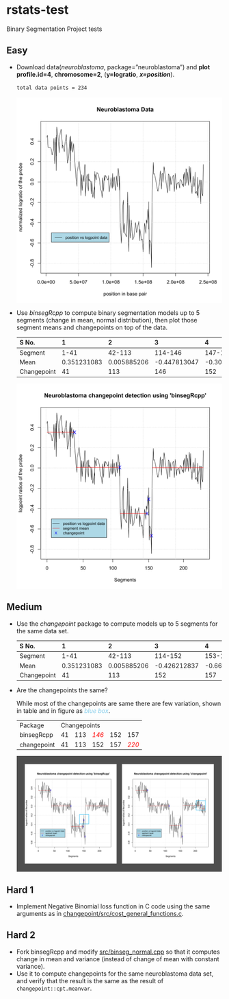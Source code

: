 # rstats-test 
Binary Segmentation Project tests

## Easy
- Download data(*neuroblastoma*, package=”neuroblastoma”) and **plot profile.id=4**, **chromosome=2**, (**y=logratio**, ***x=position***).
    ```txt
    total data points = 234
    ```
    <img src="Easy/task1a.svg" align=center>

- Use *binsegRcpp* to compute binary segmentation models up to 5 segments (change in mean, normal distribution), then plot those segment means and changepoints on top of the data.

    | S No. | 1 | 2 | 3 | 4 | 5 | 6 |
    | --- | --- | --- | --- | --- | --- | --- |
    | Segment | 1-41 | 42-113 | 114-146 | 147-152 | 153-157 | 158-234 |
    | Mean | 0.351231083 | 0.005885206 | -0.447813047 | -0.307411681 | -0.666259257 | 0.003035709 |
    | Changepoint | 41 | 113 | 146 | 152 | 157 | - |
    
    <img src="Easy/task1b.svg" align=center>

    
## Medium
- Use the *changepoint* package to compute models up to 5 segments for the same data set. 

    | S No. | 1 | 2 | 3 | 4 | 5 | 6 |
    | --- | --- | --- | --- | --- | --- | --- |
    | Segment | 1-41 | 42-113 | 114-152 | 153-157 | 158-220 | 220-234 |
    | Mean | 0.351231083 | 0.005885206 | -0.426212837 | -0.666259257 | 0.016075375 | -0.055642790 
    | Changepoint | 41 | 113 | 152 | 157 | 220 | - |

- Are the changepoints the same? 

    While most of the changepoints are same there are few variation, shown in table and in figure as <i style="color:skyblue">blue box</i>. 
    <table align=center>
        <tr>
            <td>Package</td>
            <td colspan="5">Changepoints</td>
        </tr>
        <tr>
            <td>binsegRcpp</td>
            <td> 41 </td>
            <td> 113 </td>
            <td> <i style="color:red">146</i> </td>
            <td> 152 </td>
            <td> 157 </td>
        </tr>
        <tr>
            <td>changepoint</td>
            <td> 41 </td>
            <td> 113 </td>
            <td> 152 </td>
            <td> 157 </td>
            <td> <i style="color:red">220</i> </td>
        </tr>
    </table>

    <img src="Medium/compare.png" align=center>


## Hard 1
- Implement Negative Binomial loss function in C code using the same arguments as in [changepoint/src/cost_general_functions.c]("https://github.com/rkillick/changepoint/blob/master/src/cost_general_functions.c").


## Hard 2
- Fork binsegRcpp and modify [src/binseg_normal.cpp]("https://github.com/tdhock/binsegRcpp/blob/master/src/binseg_normal.cpp") so that it computes change in mean and variance (instead of change of mean with constant variance).
- Use it to compute changepoints for the same neuroblastoma data set, and verify that the result is the same as the result of `changepoint::cpt.meanvar`.